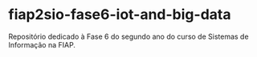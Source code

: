 # fiap2sio-fase6-iot-and-big-data
Repositório dedicado à Fase 6 do segundo ano do curso de Sistemas de Informação na FIAP.
